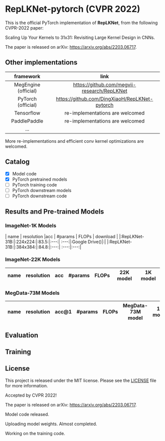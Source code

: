 # RepLKNet-pytorch (CVPR 2022)

This is the official PyTorch implementation of **RepLKNet**, from the following CVPR-2022 paper:

Scaling Up Your Kernels to 31x31: Revisiting Large Kernel Design in CNNs.

The paper is released on arXiv: https://arxiv.org/abs/2203.06717.

## Other implementations

| framework | link |
|:---:|:---:|
|MegEngine (official)|https://github.com/megvii-research/RepLKNet|
|PyTorch (official)|https://github.com/DingXiaoH/RepLKNet-pytorch|
|Tensorflow| re-implementations are welcomed |
|PaddlePaddle  | re-implementations are welcomed |
| ... | |

More re-implementations and efficient conv kernel optimizations are welcomed.

## Catalog
- [x] Model code
- [x] PyTorch pretrained models
- [ ] PyTorch training code
- [ ] PyTorch downstream models
- [ ] PyTorch downstream code

<!-- ✅ ⬜️  -->

## Results and Pre-trained Models

### ImageNet-1K Models

| name | resolution |acc | #params | FLOPs | download |
|:RepLKNet-31B:|:224x224:|:83.5:|:---:| :---:|:Google Drive()|:|
|:RepLKNet-31B:|:384x384:|:84.8:|:---:| :---:|:---:|

### ImageNet-22K Models

| name | resolution |acc | #params | FLOPs | 22K model | 1K model |
|:---:|:---:|:---:|:---:| :---:| :---:|:---:|



### MegData-73M Models
| name | resolution |acc@1 | #params | FLOPs | MegData-73M model | 1K model |
|:---:|:---:|:---:|:---:| :---:| :---:|:---:|



## Evaluation


## Training


## License
This project is released under the MIT license. Please see the [LICENSE](LICENSE) file for more information.




Accepted by CVPR 2022!

The paper is released on arXiv: https://arxiv.org/abs/2203.06717.

Model code released.

Uploading model weights. Almost completed.

Working on the training code.


